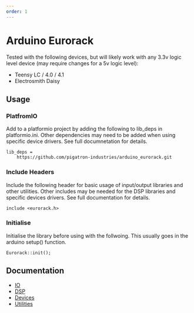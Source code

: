 ```yaml
---
order: 1
---
```


# Arduino Eurorack

Tested with the following devices, but will likely work with any 3.3v logic level device (may require changes for a 5v logic level):

- Teensy LC / 4.0 / 4.1
- Electrosmith Daisy


## Usage

### PlatfromIO

Add to a platformio project by adding the following to lib_deps in platformio.ini. Other dependencies may need to be added when using specific device drivers. See full documnetation for details.

    lib_deps = 
	    https://github.com/pigatron-industries/arduino_eurorack.git

### Include Headers

Include the following header for basic usage of input/output libraries and other utilities. Other includes may be needed for the DSP libraries and specific devices drivers. See full documentation for details.

    include <eurorack.h>

### Initialise

Initialise the library before using with the follwoing. This usually goes in the arduino setup() function.

    Eurorack::init();

## Documentation

- [IO](io.md)
- [DSP](dsp.md)
- [Devices](device.md)
- [Utilities](util.md)
